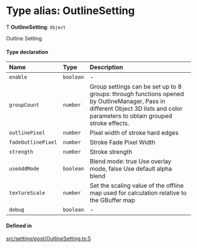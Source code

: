 # Type alias: OutlineSetting

Ƭ **OutlineSetting**: `Object`

Outline Setting

#### Type declaration

| Name | Type | Description |
| :------ | :------ | :------ |
| `enable` | `boolean` | - |
| `groupCount` | `number` | Group settings can be set up to 8 groups: through functions opened by OutlineManager, Pass in different Object 3D lists and color parameters to obtain grouped stroke effects. |
| `outlinePixel` | `number` | Pixel width of stroke hard edges |
| `fadeOutlinePixel` | `number` | Stroke Fade Pixel Width |
| `strength` | `number` | Stroke strength |
| `useAddMode` | `boolean` | Blend mode: true Use overlay mode, false Use default alpha blend |
| `textureScale` | `number` | Set the scaling value of the offline map used for calculation relative to the GBuffer map |
| `debug` | `boolean` | - |

#### Defined in

[src/setting/post/OutlineSetting.ts:5](https://github.com/Orillusion/orillusion/blob/main/src/setting/post/OutlineSetting.ts#L5)
